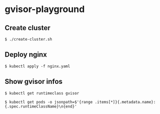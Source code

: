# gvisor-playground

## Create cluster
```$ ./create-cluster.sh ```

## Deploy nginx
```$ kubectl apply -f nginx.yaml ```

## Show gvisor infos
```
$ kubectl get runtimeclass gvisor

$ kubectl get pods -o jsonpath=$'{range .items[*]}{.metadata.name}: {.spec.runtimeClassName}\n{end}'
```